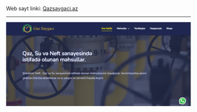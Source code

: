 <span>Web sayt linki: </span><a href="https://qazsaygaci.az">Qazsaygaci.az</a>
<hr/>
<img src="./images/enerji-n-page-img.png"/>
